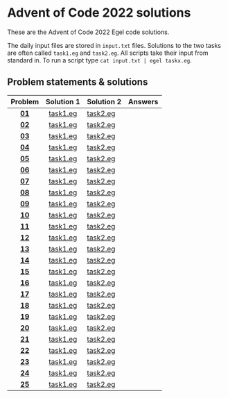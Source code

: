 # Advent of Code 2022 solutions

These are the Advent of Code 2022 Egel code solutions.

The daily input files are stored in `input.txt` files. Solutions
to the two tasks are often called `task1.eg` and `task2.eg`.
All scripts take their input from standard in. To run a 
script type `cat input.txt | egel taskx.eg`.

## Problem statements & solutions

<div align="center">

  | Problem | Solution 1 | Solution 2 | Answers |
  |:---:|:---:   |:---    |:---       |
  | **[01](https://adventofcode.com/2022/day/1)**  | [task1.eg](day01/task1.eg) | [task2.eg](day01/task2.eg) | |
  | **[02](https://adventofcode.com/2022/day/2)**  | [task1.eg](day02/task1.eg) | [task2.eg](day02/task2.eg) | |
  | **[03](https://adventofcode.com/2022/day/3)**  | [task1.eg](day03/task1.eg) | [task2.eg](day03/task2.eg) | |
  | **[04](https://adventofcode.com/2022/day/4)**  | [task1.eg](day04/task1.eg) | [task2.eg](day04/task2.eg) | |
  | **[05](https://adventofcode.com/2022/day/5)**  | [task1.eg](day05/task1.eg) | [task2.eg](day05/task2.eg) | |
  | **[06](https://adventofcode.com/2022/day/6)**  | [task1.eg](day06/task1.eg) | [task2.eg](day06/task2.eg) | |
  | **[07](https://adventofcode.com/2022/day/7)**  | [task1.eg](day07/task1.eg) | [task2.eg](day07/task2.eg) | |
  | **[08](https://adventofcode.com/2022/day/8)**  | [task1.eg](day08/task1.eg) | [task2.eg](day08/task2.eg) | |
  | **[09](https://adventofcode.com/2022/day/9)**  | [task1.eg](day09/task1.eg) | [task2.eg](day09/task2.eg) | |
  | **[10](https://adventofcode.com/2022/day/10)** | [task1.eg](day10/task1.eg) | [task2.eg](day10/task2.eg) | |
  | **[11](https://adventofcode.com/2022/day/11)** | [task1.eg](day11/task1.eg) | [task2.eg](day11/task2.eg) | |
  | **[12](https://adventofcode.com/2022/day/12)** | [task1.eg](day12/task1.eg) | [task2.eg](day12/task2.eg) | |
  | **[13](https://adventofcode.com/2022/day/13)** | [task1.eg](day13/task1.eg) | [task2.eg](day13/task2.eg) | |
  | **[14](https://adventofcode.com/2022/day/14)** | [task1.eg](day14/task1.eg) | [task2.eg](day14/task2.eg) | |
  | **[15](https://adventofcode.com/2022/day/15)** | [task1.eg](day15/task1.eg) | [task2.eg](day15/task2.eg) | |
  | **[16](https://adventofcode.com/2022/day/16)** | [task1.eg](day16/task1.eg) | [task2.eg](day16/task2.eg) | |
  | **[17](https://adventofcode.com/2022/day/17)** | [task1.eg](day17/task1.eg) | [task2.eg](day17/task2.eg) | |
  | **[18](https://adventofcode.com/2022/day/18)** | [task1.eg](day18/task1.eg) | [task2.eg](day18/task2.eg) | |
  | **[19](https://adventofcode.com/2022/day/19)** | [task1.eg](day19/task1.eg) | [task2.eg](day19/task2.eg) | |
  | **[20](https://adventofcode.com/2022/day/20)** | [task1.eg](day20/task1.eg) | [task2.eg](day20/task2.eg) | |
  | **[21](https://adventofcode.com/2022/day/21)** | [task1.eg](day21/task1.eg) | [task2.eg](day21/task2.eg) | |
  | **[22](https://adventofcode.com/2022/day/22)** | [task1.eg](day22/task1.eg) | [task2.eg](day22/task2.eg) | |
  | **[23](https://adventofcode.com/2022/day/23)** | [task1.eg](day23/task1.eg) | [task2.eg](day23/task2.eg) | |
  | **[24](https://adventofcode.com/2022/day/24)** | [task1.eg](day24/task1.eg) | [task2.eg](day24/task2.eg) | |
  | **[25](https://adventofcode.com/2022/day/25)** | [task1.eg](day25/task1.eg) | [task2.eg](day25/task2.eg) | |

</div>
